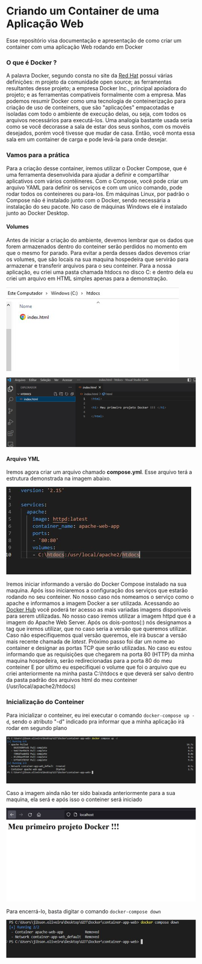 # Criando um Container de uma Aplicação Web

Esse repositório visa documentação e apresentação de como criar um container com uma aplicação Web rodando em Docker

### O que é Docker ?

A palavra Docker, segundo consta no site da [Red Hat](https://www.redhat.com/pt-br/topics/containers/what-is-docker) possui várias definições: m projeto da comunidade open source; as ferramentas resultantes desse projeto; a empresa Docker Inc., principal apoiadora do projeto; e as ferramentas compatíveis formalmente com a empresa.
Mas podemos resumir Docker como uma tecnologia de conteinerização para criação de uso de conteiners, que são "aplicações" empacotadas e isoladas com todo o ambiente de execução delas, ou seja, com todos os arquivos necessários para executá-los. Uma analogia bastante usada seria como se você decorasse a sala de estar dos seus sonhos, com os movéis desejados, porém você tivesse que mudar de casa. Então, você monta essa sala em um container de carga e pode levá-la para onde desejar.

### Vamos para a prática

Para a criação desse container, iremos utilizar o Docker Compose, que é uma ferramenta desenvolvida para ajudar a definir e compartilhar aplicativos com vários contêineres. Com o Compose, você pode criar um arquivo YAML para definir os serviços e com um unico comando, pode rodar todos os conteineres ou para-los.
Em máquinas Linux, por padrão o Compose não é instalado junto com o Docker, sendo necessária a instalação do seu pacote. No caso de máquinas Windows ele é instalado junto ao Docker Desktop.

#### Volumes
Antes de iniciar a criação do ambiente, devemos lembrar que os dados que forem armazenados dentro do conteiner serão perdidos no momento em que o mesmo for parado. Para evitar a perda desses dados devemos criar os volumes, que são locais na sua maquina hospedeira que servirão para armazenar e transferir arquivos para o seu conteiner.
Para a nossa aplicação, eu criei uma pasta chamada htdocs no disco C: e dentro dela eu criei um arquivo em HTML simples apenas para a demonstração.

![Pasta criada para ser usada como Volume. ](/container-app-web/images/volume-host.JPG)

![Conteudo arquivo index.html](/container-app-web/images/index.JPG)

#### Arquivo YML
Iremos agora criar um arquivo chamado **compose.yml**. Esse arquivo terá a estrutura demonstrada na imagem abaixo.

![Estrutura do arquivo compose](/container-app-web/images/compose.JPG)

Iremos iniciar informando a versão do Docker Compose instalado na sua maquina. Após isso iniciaremos a configuração dos serviços que estarão rodando no seu conteiner. No nosso caso nós nomeamos o serviço como o apache e informamos a imagem Docker a ser utilizada. Acessando ao [Docker Hub](https://hub.docker.com) você poderá ter acesso as mais variadas imagens disponiveis para serem utilizadas. No nosso caso iremos utilizar a imagem httpd que é a imagem do Apache Web Server. Após os dois-pontos(:) nós designamos a tag que iremos utilizar, que no caso seria a versão que queremos utilizar. Caso não especifiquemos qual versão queremos, ele irá buscar a versão mais recente chamada de *latest*.
Próximo passo foi dar um nome ao container e designar as portas TCP que serão utilizadas. No caso eu estou informando que as requisições que chegarem na porta 80 (HTTP) da minha maquina hospedeira, serão redirecionadas para a porta 80 do meu conteiner
E por ultimo eu especifiquei o volume que foi o arquivo que eu criei anteriormente na minha pasta C:\htdocs e que deverá ser salvo dentro da pasta padrão dos arquivos html do meu conteiner (/usr/local/apache2/htdocs)


### Inicialização do Conteiner

Para inicializar o conteiner, eu irei executar o comando `docker-compose up -d`, sendo o atributo "-d" indicado pra informar que a minha aplicação irá rodar em segundo plano

![Inicialização do conteiner](/container-app-web/images/docker-compose.JPG)

Caso a imagem ainda não ter sido baixada anteriormente para a sua maquina, ela será e após isso o conteiner será iniciado

![Conteiner em execução](/container-app-web/images/localhost.JPG)

Para encerrá-lo, basta digitar o comando `docker-compose down`

![Conteiner desligando](/container-app-web/images/compose%20down.JPG)
